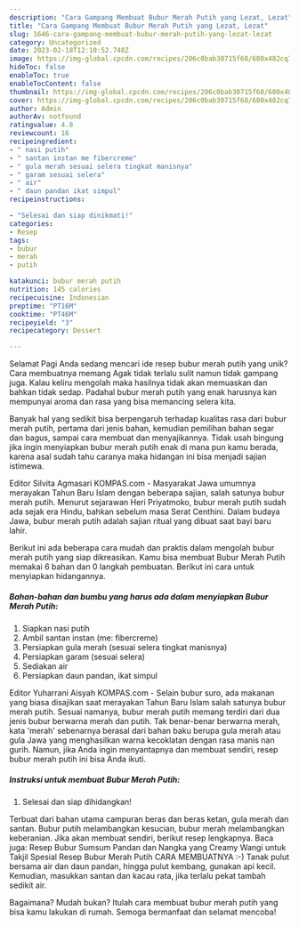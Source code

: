 ```yaml
---
description: "Cara Gampang Membuat Bubur Merah Putih yang Lezat, Lezat"
title: "Cara Gampang Membuat Bubur Merah Putih yang Lezat, Lezat"
slug: 1646-cara-gampang-membuat-bubur-merah-putih-yang-lezat-lezat
category: Uncategorized
date: 2023-02-18T12:10:52.748Z
image: https://img-global.cpcdn.com/recipes/206c0bab30715f68/680x482cq70/bubur-merah-putih-foto-resep-utama.jpg
hideToc: false
enableToc: true
enableTocContent: false
thumbnail: https://img-global.cpcdn.com/recipes/206c0bab30715f68/680x482cq70/bubur-merah-putih-foto-resep-utama.jpg
cover: https://img-global.cpcdn.com/recipes/206c0bab30715f68/680x482cq70/bubur-merah-putih-foto-resep-utama.jpg
author: Admin
authorAv: notfound
ratingvalue: 4.8
reviewcount: 16
recipeingredient:
- " nasi putih"
- " santan instan me fibercreme"
- " gula merah sesuai selera tingkat manisnya"
- " garam sesuai selera"
- " air"
- " daun pandan ikat simpul"
recipeinstructions:

- "Selesai dan siap dinikmati!"
categories:
- Resep
tags:
- bubur
- merah
- putih

katakunci: bubur merah putih 
nutrition: 145 calories
recipecuisine: Indonesian
preptime: "PT16M"
cooktime: "PT46M"
recipeyield: "3"
recipecategory: Dessert

---
```



Selamat Pagi Anda sedang mencari ide resep bubur merah putih yang unik? Cara membuatnya memang Agak tidak terlalu sulit namun tidak gampang juga. Kalau keliru mengolah maka hasilnya tidak akan memuaskan dan bahkan tidak sedap. Padahal bubur merah putih yang enak harusnya kan mempunyai aroma dan rasa yang bisa memancing selera kita.


Banyak hal yang sedikit bisa berpengaruh terhadap kualitas rasa dari bubur merah putih, pertama dari jenis bahan, kemudian pemilihan bahan segar dan bagus, sampai cara membuat dan menyajikannya. Tidak usah bingung jika ingin menyiapkan bubur merah putih enak di mana pun kamu berada, karena asal sudah tahu caranya maka hidangan ini bisa menjadi sajian istimewa.

Editor Silvita Agmasari KOMPAS.com - Masyarakat Jawa umumnya merayakan Tahun Baru Islam dengan beberapa sajian, salah satunya bubur merah putih. Menurut sejarawan Heri Priyatmoko, bubur merah putih sudah ada sejak era Hindu, bahkan sebelum masa Serat Centhini. Dalam budaya Jawa, bubur merah putih adalah sajian ritual yang dibuat saat bayi baru lahir.


Berikut ini ada beberapa cara mudah dan praktis dalam mengolah bubur merah putih yang siap dikreasikan. Kamu bisa membuat Bubur Merah Putih memakai 6 bahan dan 0 langkah pembuatan. Berikut ini cara untuk menyiapkan hidangannya.

<!--inarticleads1-->

##### Bahan-bahan dan bumbu yang harus ada dalam menyiapkan Bubur Merah Putih:

1. Siapkan  nasi putih
1. Ambil  santan instan (me: fibercreme)
1. Persiapkan  gula merah (sesuai selera tingkat manisnya)
1. Persiapkan  garam (sesuai selera)
1. Sediakan  air
1. Persiapkan  daun pandan, ikat simpul


Editor Yuharrani Aisyah KOMPAS.com - Selain bubur suro, ada makanan yang biasa disajikan saat merayakan Tahun Baru Islam salah satunya bubur merah putih. Sesuai namanya, bubur merah putih memang terdiri dari dua jenis bubur berwarna merah dan putih. Tak benar-benar berwarna merah, kata &#39;merah&#39; sebenarnya berasal dari bahan baku berupa gula merah atau gula Jawa yang menghasilkan warna kecoklatan dengan rasa manis nan gurih. Namun, jika Anda ingin menyantapnya dan membuat sendiri, resep bubur merah putih ini bisa Anda ikuti. 

<!--inarticleads2-->

##### Instruksi untuk membuat Bubur Merah Putih:


1. Selesai dan siap dihidangkan!

Terbuat dari bahan utama campuran beras dan beras ketan, gula merah dan santan. Bubur putih melambangkan kesucian, bubur merah melambangkan keberanian. Jika akan membuat sendiri, berikut resep lengkapnya. Baca juga: Resep Bubur Sumsum Pandan dan Nangka yang Creamy Wangi untuk Takjil Spesial Resep Bubur Merah Putih CARA MEMBUATNYA :-) Tanak pulut bersama air dan daun pandan, hingga pulut kembang, gunakan api kecil. Kemudian, masukkan santan dan kacau rata, jika terlalu pekat tambah sedikit air. 

Bagaimana? Mudah bukan? Itulah cara membuat bubur merah putih yang bisa kamu lakukan di rumah. Semoga bermanfaat dan selamat mencoba!
